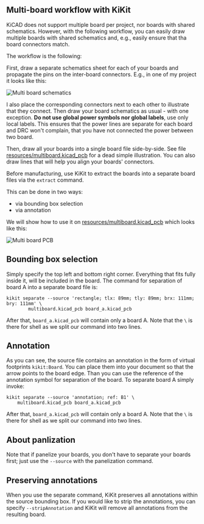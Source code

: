## Multi-board workflow with KiKit

KiCAD does not support multiple board per project, nor boards with shared
schematics. However, with the following workflow, you can easily draw multiple
boards with shared schematics and, e.g., easily ensure that tha board connectors
match.

The workflow is the following:

First, draw a separate schematics sheet for each of your boards and propagate
the pins on the inter-board connectors. E.g., in one of my project it looks like
this:

![Multi board schematics](resources/multiboardsch.jpg)

I also place the corresponding connectors next to each other to illustrate that
they connect. Then draw your board schematics as usual - with one exception.
**Do not use global power symbols nor global labels**, use only local labels.
This ensures that the power lines are separate for each board and DRC won't
complain, that you have not connected the power between two board.

Then, draw all your boards into a single board file side-by-side. See file
[resources/multiboard.kicad_pcb](resources/multiboard.kicad_pcb) for a dead
simple illustration. You can also draw lines that will help you align your
boards' connectors.

Before manufacturing, use KiKit to extract the boards into a separate board
files via the `extract` command.

This can be done in two ways:

- via bounding box selection
- via annotation

We will show how to use it on
[resources/multiboard.kicad_pcb](resources/multiboard.kicad_pcb) which looks
like this:

![Multi board PCB](resources/multiboardpcb.jpg)


## Bounding box selection

Simply specify the top left and bottom right corner. Everything that fits fully
inside it, will be included in the board. The command for separation of board A
into a separate board file is:

```
kikit separate --source 'rectangle; tlx: 89mm; tly: 89mm; brx: 111mm; bry: 111mm' \
        multiboard.kicad_pcb board_a.kicad_pcb
```

After that, `board_a.kicad_pcb` will contain only a board A. Note that the `\`
is there for shell as we split our command into two lines.

## Annotation

As you can see, the source file contains an annotation in the form of virtual
footprints `kikit:Board`. You can place them into your document so that the
arrow points to the board edge. Than you can use the reference of the annotation
symbol for separation of the board. To separate board A simply invoke:

```
kikit separate --source 'annotation; ref: B1' \
    multiboard.kicad_pcb board_a.kicad_pcb
```

After that, `board_a.kicad_pcb` will contain only a board A. Note that the `\`
is there for shell as we split our command into two lines.

## About panlization

Note that if panelize your boards, you don't have to separate your boards first;
just use the `--source` with the panelization command.

## Preserving annotations

When you use the separate command, KiKit preserves all annotations within the
source bounding box. If you would like to strip the annotations, you can specify
`--stripAnnotation` and KiKit will remove all annotations from the resulting
board.

